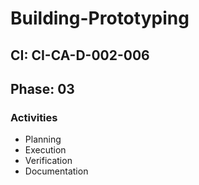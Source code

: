 # Building-Prototyping

## CI: CI-CA-D-002-006
## Phase: 03

### Activities
- Planning
- Execution
- Verification
- Documentation
